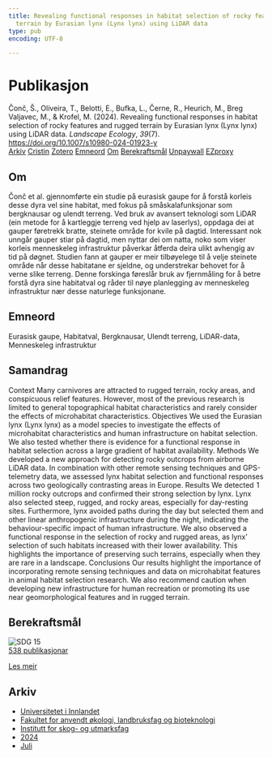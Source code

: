 ```yaml
---
title: Revealing functional responses in habitat selection of rocky features and rugged
  terrain by Eurasian lynx (Lynx lynx) using LiDAR data
type: pub
encoding: UTF-8

---
```

<h1>Publikasjon</h1>
<article id="csl-bib-container-AQBC3UJS" class="csl-bib-container">
  <div class="csl-bib-body"> <div class="csl-entry">Čonč, Š., Oliveira, T., Belotti, E., Bufka, L., Černe, R., Heurich, M., Breg Valjavec, M., &#38; Krofel, M. (2024). Revealing functional responses in habitat selection of rocky features and rugged terrain by Eurasian lynx (Lynx lynx) using LiDAR data. <i>Landscape Ecology</i>, <i>39</i>(7). <a href="https://doi.org/10.1007/s10980-024-01923-y">https://doi.org/10.1007/s10980-024-01923-y</a></div> </div>
  <div class="csl-bib-buttons">
    <a href="#taxonomy-article-AQBC3UJS" alt="archive" class="csl-bib-button">Arkiv</a>
    <a href="https://app.cristin.no/results/show.jsf?id=2283189" alt="Cristin" class="csl-bib-button">Cristin</a>
    <a href="http://zotero.org/groups/5881554/items/AQBC3UJS" alt="Zotero" class="csl-bib-button">Zotero</a>
    <a href="#keywords-article-AQBC3UJS" alt="keywords" class="csl-bib-button">Emneord</a>
    <a href="#about-article-AQBC3UJS" alt="about_pub" class="csl-bib-button">Om</a>
    <a href="#sdg-article-AQBC3UJS" alt="sdg" class="csl-bib-button">Berekraftsmål</a>
    <a href="https://link.springer.com/content/pdf/10.1007/s10980-024-01923-y.pdf" alt="Unpaywall" class="csl-bib-button">Unpaywall</a>
    <a href="https://link.springer.com/content/pdf/10.1007/s10980-024-01923-y.pdf" alt="EZproxy" class="csl-bib-button">EZproxy</a>
  </div>
  <div id="csl-bib-meta-container-AQBC3UJS"></div>
</article>
<div id="csl-bib-meta-AQBC3UJS" class="csl-bib-meta">
  <article id="about-article-AQBC3UJS" class="about_pub-article">
    <h1>Om</h1>
    Čonč et al. gjennomførte ein studie på eurasisk gaupe for å forstå korleis desse dyra vel sine habitat, med fokus på småskalafunksjonar som bergknausar og ulendt terreng. Ved bruk av avansert teknologi som LiDAR (ein metode for å kartleggje terreng ved hjelp av laserlys), oppdaga dei at gauper føretrekk bratte, steinete område for kvile på dagtid. Interessant nok unngår gauper stiar på dagtid, men nyttar dei om natta, noko som viser korleis menneskeleg infrastruktur påverkar åtferda deira ulikt avhengig av tid på døgnet. Studien fann at gauper er meir tilbøyelege til å velje steinete område når desse habitatane er sjeldne, og understrekar behovet for å verne slike terreng. Denne forskinga føreslår bruk av fjernmåling for å betre forstå dyra sine habitatval og råder til nøye planlegging av menneskeleg infrastruktur nær desse naturlege funksjonane.
  </article>
  <article id="keywords-article-AQBC3UJS" class="keywords-article">
    <h1>Emneord</h1>
    Eurasisk gaupe, Habitatval, Bergknausar, Ulendt terreng, LiDAR-data, Menneskeleg infrastruktur
  </article>
  <article id="abstract-article-AQBC3UJS" class="abstract-article">
    <h1>Samandrag</h1>
    Context Many carnivores are attracted to rugged terrain, rocky areas, and conspicuous relief features. However, most of the previous research is limited to general topographical habitat characteristics and rarely consider the effects of microhabitat characteristics. Objectives We used the Eurasian lynx (Lynx lynx) as a model species to investigate the effects of microhabitat characteristics and human infrastructure on habitat selection. We also tested whether there is evidence for a functional response in habitat selection across a large gradient of habitat availability. Methods We developed a new approach for detecting rocky outcrops from airborne LiDAR data. In combination with other remote sensing techniques and GPS-telemetry data, we assessed lynx habitat selection and functional responses across two geologically contrasting areas in Europe. Results We detected  1 million rocky outcrops and confirmed their strong selection by lynx. Lynx also selected steep, rugged, and rocky areas, especially for day-resting sites. Furthermore, lynx avoided paths during the day but selected them and other linear anthropogenic infrastructure during the night, indicating the behaviour-specific impact of human infrastructure. We also observed a functional response in the selection of rocky and rugged areas, as lynx’ selection of such habitats increased with their lower availability. This highlights the importance of preserving such terrains, especially when they are rare in a landscape. Conclusions Our results highlight the importance of incorporating remote sensing techniques and data on microhabitat features in animal habitat selection research. We also recommend caution when developing new infrastructure for human recreation or promoting its use near geomorphological features and in rugged terrain.
  </article>
  <article id="sdg-article-AQBC3UJS" class="sdg-article">
    <h1>Berekraftsmål</h1>
    <div class="sdg-container"><div id="sdg15" class="sdg">
        <img src="{{< params subfolder >}}images/sdg/sdg15_nn.png" class="image" alt="SDG 15">
        <div class="sdg-overlay">
          <a href="{{< params subfolder >}}nn/archive/?sdg=15#archive" class="sdg-publication-count"><span>538</span> publikasjonar</a>
          <p><a href="https://fn.no/om-fn/fns-baerekraftsmaal/livet-paa-land?lang=nno-NO" class="sdg-read-more">Les meir</a></p>
        </div>
      </div></div>
  </article>
  <article id="taxonomy-article-AQBC3UJS" class="taxonomy-article">
    <h1>Arkiv</h1>
    <ul>
      <li><a href="{{< params subfolder >}}nn/archive/?key=3DCRN523">Universitetet i Innlandet</a></li>
      <li><a href="{{< params subfolder >}}nn/archive/?key=T77LXH6D">Fakultet for anvendt økologi, landbruksfag og bioteknologi</a></li>
      <li><a href="{{< params subfolder >}}nn/archive/?key=7TRARPE3">Institutt for skog- og utmarksfag</a></li>
      <li><a href="{{< params subfolder >}}nn/archive/?key=A4XX8HDP">2024</a></li>
      <li><a href="{{< params subfolder >}}nn/archive/?key=XQSCGFIL">Juli</a></li>
    </ul>
  </article>
</div>
